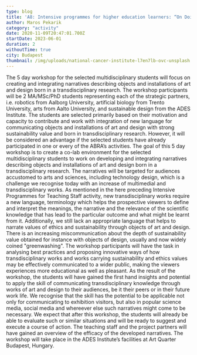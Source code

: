 ```yaml
---
type: blog
title: 'A8: Intensive programmes for higher education learners: “On Doing and Sharing Transdisciplinary Research”'
author: Maros Pekarik
category: "activity"
date: 2020-11-09T20:47:01.700Z
startDate: 2023-06-01
duration: 2
withoutTime: true
city: Budapest
thumbnail: /img/uploads/national-cancer-institute-l7en7lb-ovc-unsplash.jpg
---
```


The 5 day workshop for the selected multidisciplinary students will focus on creating and integrating narratives describing objects and installations of art and design born in a transdisciplinary research.
The workshop participants will be 2 MA/MSc/PhD students representing each of the strategic partners, i.e. robotics from Aalborg University, artificial biology from Trento University, arts from Aalto University, and sustainable design from the ADES Institute. The students are selected primarily based on their motivation and capacity to contribute and work with integration of new language for communicating objects and installations of art and design with strong sustainability value and born in transdisciplinary research. However, it will be considered an advantage if the selected students have already participated in one or every of the ABRA’s activities.
The goal of this 5 day workshop is to create a co-lab environment for the selected multidisciplinary students to work on developing and integrating narratives describing objects and installations of art and design born in a transdisciplinary research. The narratives will be targeted for audiences accustomed to arts and sciences, including technology design, which is a challenge we recognise today with an increase of multimedial and transdisciplinary works. As mentioned in the here preceding Intensive Programmes for Teaching Staff activity, new transdisciplinary works require a new language, terminology which helps the prospective viewers to define and interpret the meanings, the narrative and the relevance of the scientific knowledge that has lead to the particular outcome and what might be learnt from it. Additionally, we still lack an appropriate language that helps to narrate values of ethics and sustainability through objects of art and design. There is an increasing miscommunication about the depth of sustainability value obtained for instance with objects of design, usually and now widely coined "greenwashing". The workshop participants will have the task in analysing best practices and proposing innovative ways of how transdisciplinary works and works carrying sustainability and ethics values may be effectively communicated to a wider public, making the viewers experiences more educational as well as pleasant.
As the result of the workshop, the students will have gained the first hand insights and potential to apply the skill of communicating transdisciplinary knowledge through works of art and design to their audiences, be it their peers or in their future work life. We recognise that the skill has the potential to be applicable not only for communicating to exhibition visitors, but also in popular science media, social media and whereever else such narratives might come to be necessary. We expect that after this workshop, the students will already be able to evaluate such or similar situations and will be ready to suggest and execute a course of action. The teaching staff and the project partners will have gained an overview of the efficacy of the developed narratives.
The workshop will take place in the ADES Institute’s facilities at Art Quarter Budapest, Hungary.

